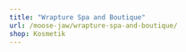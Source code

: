 ```yaml
---
title: "Wrapture Spa and Boutique"
url: /moose-jaw/wrapture-spa-and-boutique/
shop: Kosmetik
---
```

